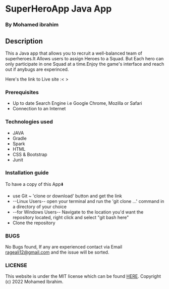 # SuperHeroApp Java App

### By Mohamed ibrahim

## Description

  This a Java app that allows you to recruit a well-balanced team of superheroes.It Allows users to assign Heroes to a Squad. But Each hero can only participate in one Squad at a time.Enjoy the game's interface and reach out if anybugs are experinced.

 Here's the link to Live site :<  >

### Prerequisites

 * Up to date Search Engine i.e Google Chrome, Mozilla or Safari
 * Connection to an Internet


### Technologies used

   * JAVA
   * Gradle
   * Spark
   * HTML
   * CSS & Bootstrap
   * Junit

### Installation guide

  To have a copy of this App⬇️
 
  * use Git ~ 'clone or download' button and get the link
  * --Linux Users-- open your terminal and run the 'git clone ...' command in a directory of your choice
  * --for Windows Users-- Navigate to the location you'd want the repository located, right click and select "git bash here"
  * Clone the repository
  


### BUGS
No Bugs found, If any are experienced contact via Email rageali12@gmail.com and the issue will be sorted.


### LICENSE
 This website is under the MIT license which can be found [HERE](LICENSE).
 Copyright (c) 2022 Mohamed Ibrahim.